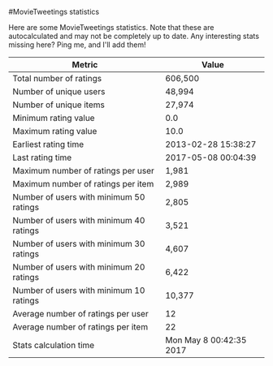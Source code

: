 #MovieTweetings statistics

Here are some MovieTweetings statistics. Note that these are autocalculated and may not be completely up to date. Any interesting stats missing here? Ping me, and I'll add them!

Metric | Value
--- | ---
Total number of ratings                 | 606,500
Number of unique users                  | 48,994
Number of unique items                  | 27,974
Minimum rating value                    | 0.0
Maximum rating value                    | 10.0
Earliest rating time                    | 2013-02-28 15:38:27
Last rating time                        | 2017-05-08 00:04:39
Maximum number of ratings per user      | 1,981
Maximum number of ratings per item      | 2,989
Number of users with minimum 50 ratings | 2,805
Number of users with minimum 40 ratings | 3,521
Number of users with minimum 30 ratings | 4,607
Number of users with minimum 20 ratings | 6,422
Number of users with minimum 10 ratings | 10,377
Average number of ratings per user      | 12
Average number of ratings per item      | 22
Stats calculation time                  | Mon May  8 00:42:35 2017

